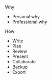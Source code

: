Why

- Personal why
- Professional why

How

- Write
- Plan
- Review
- Present
- Collaborate
- Backup
- Export
